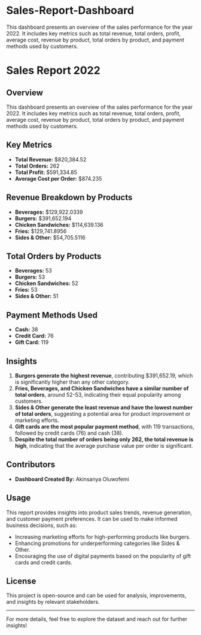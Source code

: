 # Sales-Report-Dashboard
This dashboard presents an overview of the sales performance for the year 2022. It includes key metrics such as total revenue, total orders, profit, average cost, revenue by product, total orders by product, and payment methods used by customers.

# Sales Report 2022

## Overview
This dashboard presents an overview of the sales performance for the year 2022. It includes key metrics such as total revenue, total orders, profit, average cost, revenue by product, total orders by product, and payment methods used by customers.

## Key Metrics
- **Total Revenue:** $820,384.52
- **Total Orders:** 262
- **Total Profit:** $591,334.85
- **Average Cost per Order:** $874.235

## Revenue Breakdown by Products
- **Beverages:** $129,922.0339
- **Burgers:** $391,652.194
- **Chicken Sandwiches:** $114,639.136
- **Fries:** $129,741.8956
- **Sides & Other:** $54,705.5116

## Total Orders by Products
- **Beverages:** 53
- **Burgers:** 53
- **Chicken Sandwiches:** 52
- **Fries:** 53
- **Sides & Other:** 51

## Payment Methods Used
- **Cash:** 38
- **Credit Card:** 76
- **Gift Card:** 119

## Insights
1. **Burgers generate the highest revenue**, contributing $391,652.19, which is significantly higher than any other category.
2. **Fries, Beverages, and Chicken Sandwiches have a similar number of total orders**, around 52-53, indicating their equal popularity among customers.
3. **Sides & Other generate the least revenue and have the lowest number of total orders**, suggesting a potential area for product improvement or marketing efforts.
4. **Gift cards are the most popular payment method**, with 119 transactions, followed by credit cards (76) and cash (38).
5. **Despite the total number of orders being only 262, the total revenue is high**, indicating that the average purchase value per order is significant.

## Contributors
- **Dashboard Created By:** Akinsanya Oluwofemi

## Usage
This report provides insights into product sales trends, revenue generation, and customer payment preferences. It can be used to make informed business decisions, such as:
- Increasing marketing efforts for high-performing products like burgers.
- Enhancing promotions for underperforming categories like Sides & Other.
- Encouraging the use of digital payments based on the popularity of gift cards and credit cards.

## License
This project is open-source and can be used for analysis, improvements, and insights by relevant stakeholders.

---
For more details, feel free to explore the dataset and reach out for further insights!

